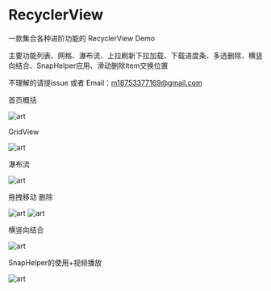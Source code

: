 # RecyclerView
一款集合各种进阶功能的 RecyclerView Demo

主要功能列表、网格、瀑布流、上拉刷新下拉加载、下载进度条、多选删除、横竖向结合、SnapHelper应用、滑动删除Item交换位置

不理解的请提issue 或者 Email：m18753377169@gmail.com

首页概括

![art](https://github.com/treasurect/RecyclerView/blob/master/art/main.jpg)

GridView

![art](https://github.com/treasurect/RecyclerView/blob/master/art/grid.jpg)

瀑布流

![art](https://github.com/treasurect/RecyclerView/blob/master/art/waterfall.jpg)

拖拽移动 删除

![art](https://github.com/treasurect/RecyclerView/blob/master/art/drag_move.jpg)
![art](https://github.com/treasurect/RecyclerView/blob/master/art/drag_del.jpg)

横竖向结合

![art](https://github.com/treasurect/RecyclerView/blob/master/art/flex.jpg)

SnapHelper的使用+视频播放

![art](https://github.com/treasurect/RecyclerView/blob/master/art/snap_helper.jpg)

